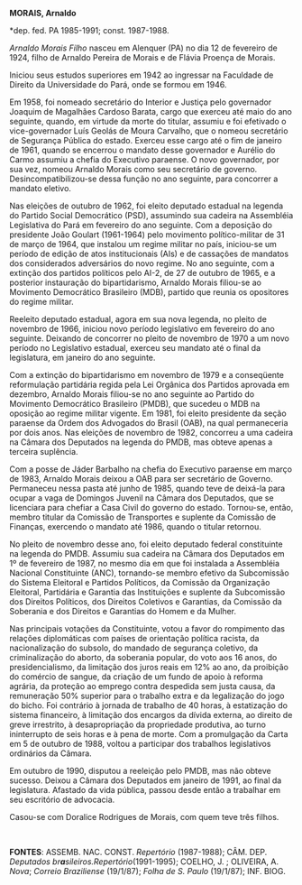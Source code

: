 **MORAIS, Arnaldo**

\*dep. fed. PA 1985-1991; const. 1987-1988.

*Arnaldo Morais Filho* nasceu em Alenquer (PA) no dia 12 de fevereiro de
1924, filho de Arnaldo Pereira de Morais e de Flávia Proença de Morais.

Iniciou seus estudos superiores em 1942 ao ingressar na Faculdade de
Direito da Universidade do Pará, onde se formou em 1946.

Em 1958, foi nomeado secretário do Interior e Justiça pelo governador
Joaquim de Magalhães Cardoso Barata, cargo que exerceu até maio do ano
seguinte, quando, em virtude da morte do titular, assumiu e foi
efetivado o vice-governador Luís Geolás de Moura Carvalho, que o nomeou
secretário de Segurança Pública do estado. Exerceu esse cargo até o fim
de janeiro de 1961, quando se encerrou o mandato desse governador e
Aurélio do Carmo assumiu a chefia do Executivo paraense. O novo
governador, por sua vez, nomeou Arnaldo Morais como seu secretário de
governo. Desincompatibilizou-se dessa função no ano seguinte, para
concorrer a mandato eletivo.

Nas eleições de outubro de 1962, foi eleito deputado estadual na legenda
do Partido Social Democrático (PSD), assumindo sua cadeira na Assembléia
Legislativa do Pará em fevereiro do ano seguinte. Com a deposição do
presidente João Goulart (1961-1964) pelo movimento político-militar de
31 de março de 1964, que instalou um regime militar no país, iniciou-se
um período de edição de atos institucionais (AIs) e de cassações de
mandatos dos considerados adversários do novo regime. No ano seguinte,
com a extinção dos partidos políticos pelo AI-2, de 27 de outubro de
1965, e a posterior instauração do bipartidarismo, Arnaldo Morais
filiou-se ao Movimento Democrático Brasileiro (MDB), partido que reunia
os opositores do regime militar.

Reeleito deputado estadual, agora em sua nova legenda, no pleito de
novembro de 1966, iniciou novo período legislativo em fevereiro do ano
seguinte. Deixando de concorrer no pleito de novembro de 1970 a um novo
período no Legislativo estadual, exerceu seu mandato até o final da
legislatura, em janeiro do ano seguinte.

Com a extinção do bipartidarismo em novembro de 1979 e a conseqüente
reformulação partidária regida pela Lei Orgânica dos Partidos aprovada
em dezembro, Arnaldo Morais filiou-se no ano seguinte ao Partido do
Movimento Democrático Brasileiro (PMDB), que sucedeu o MDB na oposição
ao regime militar vigente. Em 1981, foi eleito presidente da seção
paraense da Ordem dos Advogados do Brasil (OAB), na qual permaneceria
por dois anos. Nas eleições de novembro de 1982, concorreu a uma cadeira
na Câmara dos Deputados na legenda do PMDB, mas obteve apenas a terceira
suplência.

Com a posse de Jáder Barbalho na chefia do Executivo paraense em março
de 1983, Arnaldo Morais deixou a OAB para ser secretário de Governo.
Permaneceu nessa pasta até junho de 1985, quando teve de deixá-la para
ocupar a vaga de Domingos Juvenil na Câmara dos Deputados, que se
licenciara para chefiar a Casa Civil do governo do estado. Tornou-se,
então, membro titular da Comissão de Transportes e suplente da Comissão
de Finanças, exercendo o mandato até 1986, quando o titular retornou.

No pleito de novembro desse ano, foi eleito deputado federal
constituinte na legenda do PMDB. Assumiu sua cadeira na Câmara dos
Deputados em 1º de fevereiro de 1987, no mesmo dia em que foi instalada
a Assembléia Nacional Constituinte (ANC), tornando-se membro efetivo da
Subcomissão do Sistema Eleitoral e Partidos Políticos, da Comissão da
Organização Eleitoral, Partidária e Garantia das Instituições e suplente
da Subcomissão dos Direitos Políticos, dos Direitos Coletivos e
Garantias, da Comissão da Soberania e dos Direitos e Garantias do Homem
e da Mulher.

Nas principais votações da Constituinte, votou a favor do rompimento das
relações diplomáticas com países de orientação política racista, da
nacionalização do subsolo, do mandado de segurança coletivo, da
criminalização do aborto, da soberania popular, do voto aos 16 anos, do
presidencialismo, da limitação dos juros reais em 12% ao ano, da
proibição do comércio de sangue, da criação de um fundo de apoio à
reforma agrária, da proteção ao emprego contra despedida sem justa
causa, da remuneração 50% superior para o trabalho extra e da
legalização do jogo do bicho. Foi contrário à jornada de trabalho de 40
horas, à estatização do sistema financeiro, à limitação dos encargos da
dívida externa, ao direito de greve irrestrito, à desapropriação da
propriedade produtiva, ao turno ininterrupto de seis horas e à pena de
morte. Com a promulgação da Carta em 5 de outubro de 1988, voltou a
participar dos trabalhos legislativos ordinários da Câmara.

Em outubro de 1990, disputou a reeleição pelo PMDB, mas não obteve
sucesso. Deixou a Câmara dos Deputados em janeiro de 1991, ao final da
legislatura. Afastado da vida pública, passou desde então a trabalhar em
seu escritório de advocacia.

Casou-se com Doralice Rodrigues de Morais, com quem teve três filhos.

 

**FONTES**: ASSEMB. NAC. CONST. *Repertório* (1987-1988); CÂM. DEP.
*Deputados br**a**sileiros.*Repertório**(1991-1995); COELHO, J. ;
OLIVEIRA, A. *Nova*; *Correio Braziliense* (19/1/87); *Folha de S.
Paulo* (19/1/87); INF. BIOG.

 
